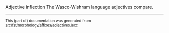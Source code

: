 Adjective inflection
The Wasco-Wishram language adjectives compare.

* * *

<small>This (part of) documentation was generated from [src/fst/morphology/affixes/adjectives.lexc](https://github.com/giellalt/lang-wac/blob/main/src/fst/morphology/affixes/adjectives.lexc)</small>
